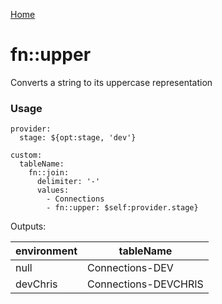 [Home](https://github.com/icarus-sullivan/serverless-plugin-utils/blob/master/README.md)

# fn::upper
Converts a string to its uppercase representation

### Usage

```
provider:
  stage: ${opt:stage, 'dev'}

custom:
  tableName: 
    fn::join:
      delimiter: '-'
      values:
        - Connections
        - fn::upper: $self:provider.stage}
```

Outputs:

| environment | tableName |
|--|--|
| null | Connections-DEV |
| devChris | Connections-DEVCHRIS |

